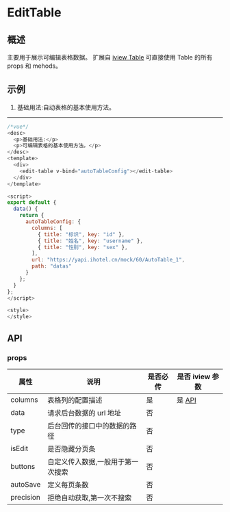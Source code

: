 # EditTable

## 概述

主要用于展示可编辑表格数据。
扩展自 [iview Table](https://www.iviewui.com/components/table) 可直接使用 Table 的所有 props 和 mehods。

## 示例

1. 基础用法:自动表格的基本使用方法。

---

```javascript
/*vue*/
<desc>
  <p>基础用法:</p>
  <p>可编辑表格的基本使用方法。</p>
</desc>
<template>
  <div>
    <edit-table v-bind="autoTableConfig"></edit-table>
  </div>
</template>

<script>
export default {
  data() {
    return {
      autoTableConfig: {
        columns: [
          { title: "标识", key: "id" },
          { title: "姓名", key: "username" },
          { title: "性别", key: "sex" },
        ],
        url: "https://yapi.ihotel.cn/mock/60/AutoTable_1",
        path: "datas"
      }
    };
  }
};
</script>

<style>
</style>
```

## API

### props

| 属性      | 说明                              | 是否必传 | 是否 iview 参数                                        |
| --------- | --------------------------------- | -------- | ------------------------------------------------------ |
| columns   | 表格列的配置描述                  | 是       | 是 [API](https://www.iviewui.com/components/table#API) |
| data      | 请求后台数据的 url 地址           | 否       |
| type      | 后台回传的接口中的数据的路径      | 否       |
| isEdit    | 是否隐藏分页条                    | 否       |
| buttons   | 自定义传入数据,一般用于第一次搜索 | 否       |
| autoSave  | 定义每页条数                      | 否       |                                                        |
| precision | 拒绝自动获取,第一次不搜索         | 否       |
